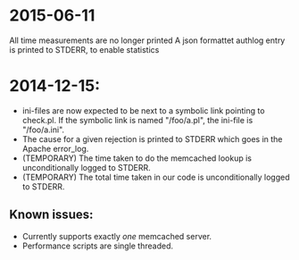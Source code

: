 2015-06-11
====
All time measurements are no longer printed
A json formattet authlog entry is printed to STDERR, to 
enable statistics

2014-12-15:
====

 * ini-files are now expected to be next to a symbolic link
   pointing to check.pl.  If the symbolic link is named "/foo/a.pl",
   the ini-file is "/foo/a.ini".
 * The cause for a given rejection is printed to STDERR which goes
   in the Apache error_log.
 * (TEMPORARY) The time taken to do the memcached lookup is
   unconditionally logged to STDERR.
 * (TEMPORARY) The total time taken in our code is unconditionally
   logged to STDERR.

Known issues:
----
 * Currently supports exactly _one_ memcached server.
 * Performance scripts are single threaded.
